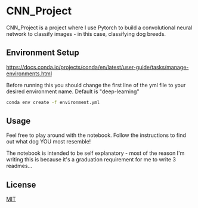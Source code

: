 # CNN_Project

CNN_Project is a project where I use Pytorch to build a convolutional neural network to classify images - in this case, classifying dog breeds.

## Environment Setup

https://docs.conda.io/projects/conda/en/latest/user-guide/tasks/manage-environments.html

Before running this you should change the first line of the yml file to your desired environment name. Default is "deep-learning"

```bash
conda env create -f environment.yml
```

## Usage

Feel free to play around with the notebook. Follow the instructions to find out what dog YOU most resemble!

The notebook is intended to be self explanatory - most of the reason I'm writing this is because it's a graduation requirement for me to write 3 readmes...

## License

[MIT](https://choosealicense.com/licenses/mit/)